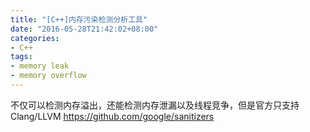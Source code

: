```yaml
---
title: "[C++]内存污染检测分析工具"
date: "2016-05-28T21:42:02+08:00"
categories:
- C++
tags:
- memory leak
- memory overflow
---
```


不仅可以检测内存溢出，还能检测内存泄漏以及线程竞争，但是官方只支持Clang/LLVM
https://github.com/google/sanitizers


